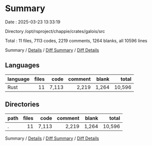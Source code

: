 # Summary

Date : 2025-03-23 13:33:19

Directory /opt/rsproject/chappie/crates/galois/src

Total : 11 files,  7113 codes, 2219 comments, 1264 blanks, all 10596 lines

Summary / [Details](details.md) / [Diff Summary](diff.md) / [Diff Details](diff-details.md)

## Languages
| language | files | code | comment | blank | total |
| :--- | ---: | ---: | ---: | ---: | ---: |
| Rust | 11 | 7,113 | 2,219 | 1,264 | 10,596 |

## Directories
| path | files | code | comment | blank | total |
| :--- | ---: | ---: | ---: | ---: | ---: |
| . | 11 | 7,113 | 2,219 | 1,264 | 10,596 |

Summary / [Details](details.md) / [Diff Summary](diff.md) / [Diff Details](diff-details.md)
